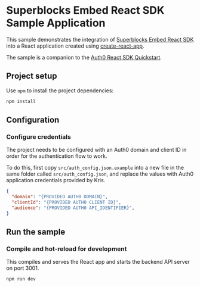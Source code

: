 # Superblocks Embed React SDK Sample Application

This sample demonstrates the integration of [Superblocks Embed React SDK](https://github.com/superblocksteam/embed-react) into a React application created using [create-react-app](https://reactjs.org/docs/create-a-new-react-app.html).

The sample is a companion to the [Auth0 React SDK Quickstart](https://auth0.com/docs/quickstart/spa/react).

## Project setup

Use `npm` to install the project dependencies:

```bash
npm install
```

## Configuration

### Configure credentials

The project needs to be configured with an Auth0 domain and client ID in order for the authentication flow to work.

To do this, first copy `src/auth_config.json.example` into a new file in the same folder called `src/auth_config.json`, and replace the values with Auth0 application credentials provided by Kris.

```json
{
  "domain": "{PROVIDED AUTH0 DOMAIN}",
  "clientId": "{PROVIDED AUTH0 CLIENT ID}",
  "audience": "{PROVIDED AUTH0 API_IDENTIFIER}",
}
```

## Run the sample

### Compile and hot-reload for development

This compiles and serves the React app and starts the backend API server on port 3001.

```bash
npm run dev
```

